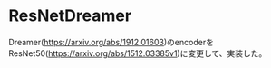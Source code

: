 # ResNetDreamer

Dreamer(https://arxiv.org/abs/1912.01603)のencoderをResNet50(https://arxiv.org/abs/1512.03385v1)に変更して、実装した。
